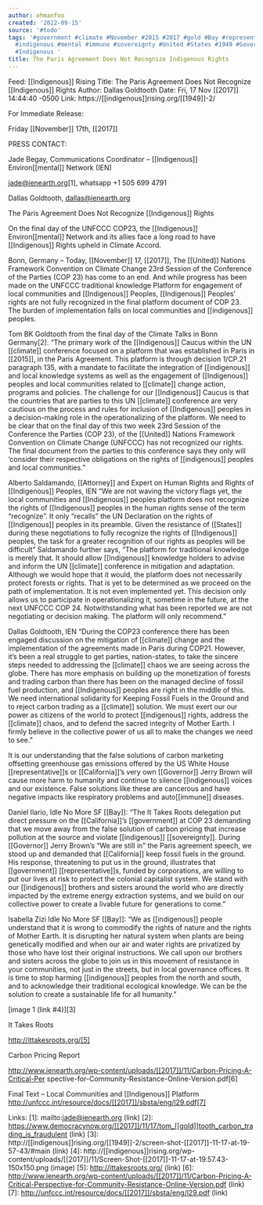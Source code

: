 ```yaml
---
author: ohmanfoo
created: '2022-09-15'
source: '#todo'
tags: '#government #climate #November #2015 #2017 #gold #Bay #representative #California
  #indigenous #mental #immune #sovereignty #United #States #1949 #Governor #Attorney
  #Indigenous '
title: The Paris Agreement Does Not Recognize Indigenous Rights
---
```


Feed: [[Indigenous]] Rising
Title: The Paris Agreement Does Not Recognize [[Indigenous]] Rights
Author: Dallas Goldtooth
Date: Fri, 17 Nov [[2017]] 14:44:40 -0500
Link: https://[[indigenous]]rising.org/[[1949]]-2/
 
For Immediate Release:
 
Friday [[November]] 17th, [[2017]] 
 
PRESS CONTACT:
 
Jade Begay, Communications Coordinator – [[Indigenous]] Environ[[mental]] Network (IEN)
 
jade@ienearth.org[1], whatsapp +1 505 699 4791
 
Dallas Goldtooth, dallas@ienearth.org 
 
The Paris Agreement Does Not Recognize [[Indigenous]] Rights
 
On the final day of the UNFCCC COP23, the [[Indigenous]] Environ[[mental]] Network and 
its allies face a long road to have [[Indigenous]] Rights upheld in Climate Accord. 
 
Bonn, Germany – Today, [[November]] 17, [[2017]], The [[United]] Nations Framework 
Convention on Climate Change 23rd Session of the Conference of the Parties (COP 
23) has come to an end. And while progress has been made on the UNFCCC 
traditional knowledge Platform for engagement of local communities and 
[[Indigenous]] Peoples, [[Indigenous]] Peoples’ rights are not fully recognized in the 
final platform document of COP 23. The burden of implementation falls on local 
communities and [[indigenous]] peoples.
 
Tom BK Goldtooth from the final day of the Climate Talks in Bonn Germany[2]. 
“The primary work of the [[Indigenous]] Caucus within the UN [[climate]] conference 
focused on a platform that was established in Paris in [[2015]], in the Paris 
Agreement. This platform is through decision 1/CP.21 paragraph 135, with a 
mandate to facilitate the integration of [[indigenous]] and local knowledge systems 
as well as the engagement of [[Indigenous]] peoples and local communities related to
[[climate]] change action, programs and policies. The challenge for our [[Indigenous]] 
Caucus is that the countries that are parties to this UN [[climate]] conference are 
very cautious on the process and rules for inclusion of [[Indigenous]] peoples in a 
decision-making role in the operationalizing of the platform. We need to be 
clear that on the final day of this two week 23rd Session of the Conference the 
Parties (COP 23), of the [[United]] Nations Framework Convention on Climate Change 
(UNFCCC) has not recognized our rights. The final document from the parties to 
this conference says they only will ‘consider their respective obligations on 
the rights of [[indigenous]] peoples and local communities.” 
 
Alberto Saldamando, [[Attorney]] and Expert on Human Rights and Rights of [[Indigenous]]
Peoples, IEN “We are not waving the victory flags yet, the local communities and
[[Indigenous]] peoples platform does not recognize the rights of [[Indigenous]] peoples 
in the human rights sense of the term “recognize”. It only “recalls” the UN 
Declaration on the rights of [[Indigenous]] peoples in its preamble. Given the 
resistance of [[States]] during these negotiations to fully recognize the rights of 
[[Indigenous]] peoples, the task for a greater recognition of our rights as peoples 
will be difficult” Saldamando further says, “The platform for traditional 
knowledge is merely that. It should allow [[Indigenous]] knowledge holders to advise
and inform the UN [[climate]] conference in mitigation and adaptation. Although we 
would hope that it would, the platform does not necessarily protect forests or 
rights. That is yet to be determined as we proceed on the path of 
implementation. It is not even implemented yet. This decision only allows us to 
participate in operationalizing it, sometime in the future, at the next UNFCCC 
COP 24. Notwithstanding what has been reported we are not negotiating or 
decision making. The platform will only recommend.”
 
Dallas Goldtooth, IEN “During the COP23 conference there has been engaged 
discussion on the mitigation of [[climate]] change and the implementation of the 
agreements made in Paris during COP21. However, it’s been a real struggle to get
parties, nation-states, to take the sincere steps needed to addressing the 
[[climate]] chaos we are seeing across the globe. There has more emphasis on 
building up the monetization of forests and trading carbon than there has been 
on the managed decline of fossil fuel production, and [[Indigenous]] peoples are 
right in the middle of this. We need international solidarity for Keeping Fossil
Fuels in the Ground and to reject carbon trading as a [[climate]] solution. We must 
exert our our power as citizens of the world to protect [[indigenous]] rights, 
address the [[climate]] chaos, and to defend the sacred integrity of Mother Earth. I
firmly believe in the collective power of us all to make the changes we need to 
see.” 
 
 
It is our understanding that the false solutions of carbon marketing offsetting 
greenhouse gas emissions offered by the US White House [[representative]]s or 
[[California]]’s very own [[Governor]] Jerry Brown will cause more harm to humanity and 
continue to silence [[indigenous]] voices and our existence. False solutions like 
these are cancerous and have negative impacts like respiratory problems and 
auto[[immune]] diseases.
 
Daniel Ilario, Idle No More SF [[Bay]]: “The It Takes Roots delegation put direct 
pressure on the [[California]]’s [[government]] at COP 23 demanding that we move away 
from the false solution of carbon pricing that increase pollution at the source 
and violate [[indigenous]] [[sovereignty]]. During [[Governor]] Jerry Brown’s “We are still 
in” the Paris agreement speech, we stood up and demanded that [[California]] keep 
fossil fuels in the ground. His response, threatening to put us in the ground, 
illustrates that [[government]] [[representative]]s, funded by corporations, are willing
to put our lives at risk to protect the colonial capitalist system. We stand 
with our [[indigenous]] brothers and sisters around the world who are directly 
impacted by the extreme energy extraction systems, and we build on our 
collective power to create a livable future for generations to come.”
 
Isabella Zizi Idle No More SF [[Bay]]: “We as [[indigenous]] people understand that it 
is wrong to commodify the rights of nature and the rights of Mother Earth. It is
disrupting her natural system when plants are being genetically modified and 
when our air and water rights are privatized by those who have lost their 
original instructions. We call upon our brothers and sisters across the globe to
join us in this movement of resistance in your communities, not just in the 
streets, but in local governance offices. It is time to stop harming [[indigenous]] 
peoples from the north and south, and to acknowledge their traditional 
ecological knowledge. We can be the solution to create a sustainable life for 
all humanity.” 
 
[image 1 (link #4)][3]
 
It Takes Roots
 
http://ittakesroots.org/[5]
 
Carbon Pricing Report
 
http://www.ienearth.org/wp-content/uploads/[[2017]]/11/Carbon-Pricing-A-Critical-Per
spective-for-Community-Resistance-Online-Version.pdf[6]
 
Final Text – Local Communities and [[Indigenous]] Platform 
http://unfccc.int/resource/docs/[[2017]]/sbsta/eng/l29.pdf[7]
 
 
Links: 
[1]: mailto:jade@ienearth.org (link)
[2]: https://www.democracynow.org/[[2017]]/11/17/tom_[[gold]]tooth_carbon_trading_is_fraudulent (link)
[3]: http://[[indigenous]]rising.org/[[1949]]-2/screen-shot-[[2017]]-11-17-at-19-57-43/#main (link)
[4]: http://[[indigenous]]rising.org/wp-content/uploads/[[2017]]/11/Screen-Shot-[[2017]]-11-17-at-19.57.43-150x150.png (image)
[5]: http://ittakesroots.org/ (link)
[6]: http://www.ienearth.org/wp-content/uploads/[[2017]]/11/Carbon-Pricing-A-Critical-Perspective-for-Community-Resistance-Online-Version.pdf (link)
[7]: http://unfccc.int/resource/docs/[[2017]]/sbsta/eng/l29.pdf (link)